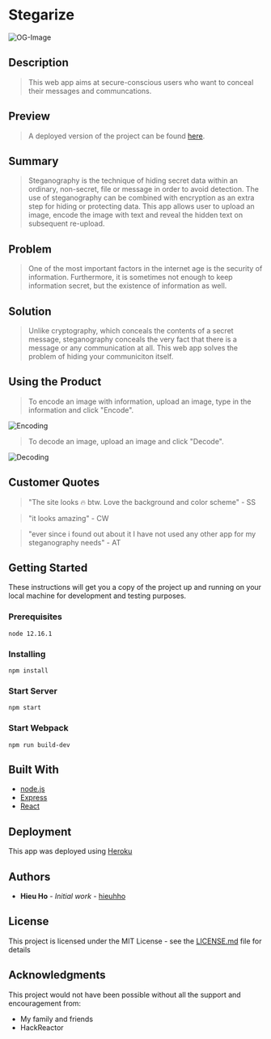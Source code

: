 # Stegarize #

![OG-Image](https://i.imgur.com/vdbKvWi.png)

## Description ##
  > This web app aims at secure-conscious users who want to conceal their messages and communcations.

## Preview
> A deployed version of the project can be found [here](https://stegarize.herokuapp.com/).

## Summary ##
  > Steganography is the technique of hiding secret data within an ordinary, non-secret, file or message in order to avoid detection. The use of steganography can be combined with encryption as an extra step for hiding or protecting data. This app allows user to upload an image, encode the image with text and reveal the hidden text on subsequent re-upload.

## Problem ##
  > One of the most important factors in the internet age is the security of information. Furthermore, it is sometimes not enough to keep information secret, but the existence of information as well.

## Solution ##
  > Unlike cryptography, which conceals the contents of a secret message, steganography conceals the very fact that there is a message or any communication at all. This web app solves the problem of hiding your communiciton itself.

## Using the Product ##
  > To encode an image with information, upload an image, type in the information and click "Encode".

  ![Encoding](https://i.imgur.com/TMObyqB.gif)

  > To decode an image, upload an image and click "Decode".
  
  ![Decoding](https://i.imgur.com/yUmi6J3.gif)

## Customer Quotes ##
  > "The site looks 🔥 btw. Love the background and color scheme" - SS

  > "it looks amazing" - CW

  > "ever since i found out about it I have not used any other app for my steganography needs" - AT

## Getting Started

These instructions will get you a copy of the project up and running on your local machine for development and testing purposes.

### Prerequisites

```
node 12.16.1
```

### Installing

```
npm install
```

### Start Server

```
npm start
```

### Start Webpack

```
npm run build-dev
```

## Built With

* [node.js](https://nodejs.org/en/)
* [Express](https://expressjs.com/)
* [React](https://reactjs.org/)

## Deployment

This app was deployed using [Heroku](https://dashboard.heroku.com/)

## Authors

* **Hieu Ho** - *Initial work* - [hieuhho](https://github.com/hieuhho)

## License

This project is licensed under the MIT License - see the [LICENSE.md](LICENSE.md) file for details

## Acknowledgments

This project would not have been possible without all the support and encouragement from:

* My family and friends
* HackReactor
